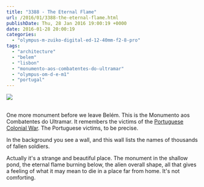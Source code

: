 ```yaml
---
title: "3388 - The Eternal Flame"
url: /2016/01/3388-the-eternal-flame.html
publishDate: Thu, 28 Jan 2016 19:00:19 +0000
date: 2016-01-28 20:00:19
categories: 
  - "olympus-m-zuiko-digital-ed-12-40mm-f2-8-pro"
tags: 
  - "architecture"
  - "belem"
  - "lisbon"
  - "monumento-aos-combatentes-do-ultramar"
  - "olympus-om-d-e-m1"
  - "portugal"
---
```

<div class="container">
<div class="center"><a target="_blank" href="https://d25zfm9zpd7gm5.cloudfront.net/1200x1200/2015/20150904_151834_lr.jpg"><img class="webfeedsFeaturedVisual" src="https://d25zfm9zpd7gm5.cloudfront.net/0600x0600/2015/20150904_151834_lr.jpg" /></a></div>
</div>
<br />

One more monument before we leave Belém. This is the Monumento aos Combatentes do Ultramar. It remembers the victims of the <a href="https://en.wikipedia.org/wiki/Portuguese_Colonial_War" target="_blank">Portuguese Colonial War</a>. The Portuguese victims, to be precise.

<a target="_blank" href="https://d25zfm9zpd7gm5.cloudfront.net/1200x1200/2015/20150904_151136_lr.jpg"><img style="margin: 0pt 10px 0pt 0px; float: left;" src="https://d25zfm9zpd7gm5.cloudfront.net/0150x0150/2015/20150904_151136_lr.jpg" alt="" border="0" /></a> In the background you see a wall, and this wall lists the names of thousands of fallen soldiers.

Actually it's a strange and beautiful place. The monument in the shallow pond, the eternal flame burning below, the alien overall shape, all that gives a feeling of what it may mean to die in a place far from home. It's not comforting.
